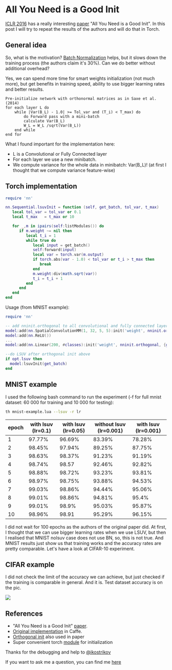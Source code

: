 # All You Need is a Good Init

[ICLR 2016](http://www.iclr.cc/doku.php?id=iclr2016:main#accepted_papers_conference_track) has a really interesting [paper](http://arxiv.org/abs/1511.06422) "All You Need is a Good Init". In this post I will try to repeat the results of the authors and will do that in Torch.

## General idea

So, what is the motivation? [Batch Normalization](http://arxiv.org/abs/1502.03167) helps, but it slows down the training process (the authors claim it's 30%). Can we do better without additional overhead?

Yes, we can spend more time for smart weights initialization (not much more), but get benefits in training speed, ability to use bigger learning rates and better results.

```pseudo
Pre-initialize network with orthonormal matrices as in Saxe et al.(2014)
for each layer L do
    while |Var(B_L) - 1.0| >= Tol_var and (T_i) < T_max) do
        do Forward pass with a mini-batch
        calculate Var(B_L)
        W_L = W_L /sqrt(Var(B_L))
    end while
end for
```

What I found important for the implementation here:

* L is a Convolutional or Fully Connected layer
* For each layer we use a new minibatch.
* We compute variance for the whole data in minibatch: Var(B_L)! (at first I thought that we compute variance feature-wise)

## Torch implementation

```lua
require 'nn'

nn.Sequential.lsuvInit = function (self, get_batch, tol_var, t_max)
   local tol_var = tol_var or 0.1
   local t_max   = t_max or 10

   for _,m in ipairs(self:listModules()) do
      if m.weight ~= nil then
         local t_i = 1
         while true do
            local input = get_batch()
            self:forward(input)
            local var = torch.var(m.output)
            if torch.abs(var - 1.0) < tol_var or t_i > t_max then
               break
            end
            m.weight:div(math.sqrt(var))
            t_i = t_i + 1
         end
      end
   end
end
```

Usage (from MNIST example):

```lua
require 'nn'

-- add nninit.orthogonal to all convolutional and fully connected layers
model:add(nn.SpatialConvolutionMM(1, 32, 5, 5):init('weight', nninit.orthogonal, {gain = 'relu'}))
model:add(nn.ReLU())
...
model:add(nn.Linear(200, #classes):init('weight', nninit.orthogonal, {gain = 'relu'}))

--do LSUV after orthogonal init above
if opt.lsuv then
  model:lsuvInit(get_batch)
end
```
## MNIST example

I used the following bash command to run the experiment (-f for full mnist dataset: 60 000 for training and 10 000 for testing):

```bash
th mnist-example.lua --lsuv -r lr
```

epoch |with lsuv (lr=0.1)| with lsuv (lr=0.05) | without lsuv (lr=0.001) | with lsuv (lr=0.001)
------------ | ------------ | ------------- | ------------- | -------------
1|97.77%|96.69%|83.39%|78.28%
2| 98.45%| 97.94%|89.25%|87.75%
3| 98.63%|98.37%|91.23%|91.19%
4| 98.74%|98.57|92.46%|92.82%
5| 98.88%|98.72%|93.23%|93.81%
6| 98.97%|98.75%| 93.88%|94.53%
7| 99.03%|98.86%| 94.44%|95.06%
8| 99.01%|98.86%|94.81%|95.4%
9| 99.01%|98.9%|95.03%|95.87%
10|98.96%|98.91|95.29%|96.15%

I did not wait for 100 epochs as the authors of the original paper did. At first, I thought that we can use bigger learning rates when we use LSUV, but then I realised that MNIST nolsuv case does not use BN, so, this is not true. And MNIST results just show us that training works and the accuracy rates are pretty comparable. Let's have a look at CIFAR-10 experiment.

## CIFAR example

I did not check the limit of the accuracy we can achieve, but just checked if the training is comparable in general. And it is. Test dataset accuracy is on the pic.

<img class='center' src="https://github.com/yobibyte/yobiblog/blob/master/pics/cifar_test_cost.png"/>


## References
* "All You Need is a Good Init" [paper](http://arxiv.org/abs/1511.06422).
* [Original implementation](https://github.com/ducha-aiki/LSUVinit) in Caffe.
* [Orthogonal init](http://arxiv.org/abs/1312.6120) also used in paper
* Super convenient torch [module](https://github.com/Kaixhin/nninit) for initialization

Thanks for the debugging and help to [@ikostrikov](https://github.com/ikostrikov)

If you want to ask me a question, you can find me [here](https://github.com/yobibyte/yobiblog/blob/master/pages/about.md)
